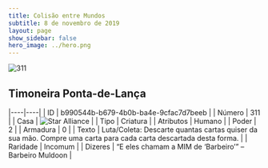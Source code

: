 ```yaml
---
title: Colisão entre Mundos
subtitle: 8 de novembro de 2019
layout: page
show_sidebar: false
hero_image: ../hero.png
---
```


![311](https://cdn.keyforgegame.com/media/card_front/pt/452_311_M2R4P79QFJ6W_pt.png)

## Timoneira Ponta-de-Lança

|----|----|
| ID | b990544b-b679-4b0b-ba4e-9cfac7d7beeb |
| Número | 311 |
| Casa | ![Star Alliance](https://archonarcana.com/images/thumb/7/7d/Star_Alliance.png/22px-Star_Alliance.png "Aliança Estelar") |
| Tipo | Criatura |
| Atributos | Humano |
| Poder | 2 |
| Armadura | 0 |
| Texto | Luta/Coleta: Descarte quantas cartas quiser da sua mão. Compre uma carta para cada carta descartada desta forma. |
| Raridade | Incomum |
| Dizeres | “E eles chamam a MIM de ‘Barbeiro’”  – Barbeiro Muldoon |
